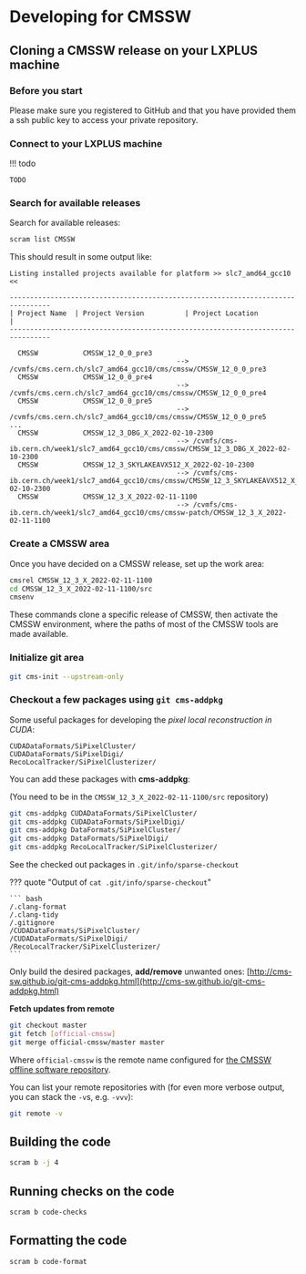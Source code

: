 # Developing for CMSSW

## Cloning a CMSSW release on your LXPLUS machine

### Before you start

Please make sure you registered to GitHub and that you have provided them 
a ssh public key to access your private repository.

### Connect to your LXPLUS machine

!!! todo

	TODO

### Search for available releases

Search for available releases:

```bash
scram list CMSSW
```

This should result in some output like:

```
Listing installed projects available for platform >> slc7_amd64_gcc10 <<

--------------------------------------------------------------------------------
| Project Name  | Project Version          | Project Location                  |
--------------------------------------------------------------------------------

  CMSSW           CMSSW_12_0_0_pre3          
                                         --> /cvmfs/cms.cern.ch/slc7_amd64_gcc10/cms/cmssw/CMSSW_12_0_0_pre3
  CMSSW           CMSSW_12_0_0_pre4          
                                         --> /cvmfs/cms.cern.ch/slc7_amd64_gcc10/cms/cmssw/CMSSW_12_0_0_pre4
  CMSSW           CMSSW_12_0_0_pre5          
                                         --> /cvmfs/cms.cern.ch/slc7_amd64_gcc10/cms/cmssw/CMSSW_12_0_0_pre5
...
  CMSSW           CMSSW_12_3_DBG_X_2022-02-10-2300  
                                         --> /cvmfs/cms-ib.cern.ch/week1/slc7_amd64_gcc10/cms/cmssw/CMSSW_12_3_DBG_X_2022-02-10-2300
  CMSSW           CMSSW_12_3_SKYLAKEAVX512_X_2022-02-10-2300  
                                         --> /cvmfs/cms-ib.cern.ch/week1/slc7_amd64_gcc10/cms/cmssw/CMSSW_12_3_SKYLAKEAVX512_X_2022-02-10-2300
  CMSSW           CMSSW_12_3_X_2022-02-11-1100  
                                         --> /cvmfs/cms-ib.cern.ch/week1/slc7_amd64_gcc10/cms/cmssw-patch/CMSSW_12_3_X_2022-02-11-1100
```

### Create a CMSSW area

Once you have decided on a CMSSW release, set up the work area:

``` bash
cmsrel CMSSW_12_3_X_2022-02-11-1100
cd CMSSW_12_3_X_2022-02-11-1100/src
cmsenv
```

These commands clone a specific release of CMSSW, then activate the CMSSW environment,
where the paths of most of the CMSSW tools are made available.

### Initialize git area

``` bash
git cms-init --upstream-only
```

### Checkout a few packages using `git cms-addpkg`

Some useful packages for developing the *pixel local reconstruction in CUDA*:

```
CUDADataFormats/SiPixelCluster/
CUDADataFormats/SiPixelDigi/
RecoLocalTracker/SiPixelClusterizer/
```

You can add these packages with **cms-addpkg**:

(You need to be in the `CMSSW_12_3_X_2022-02-11-1100/src` repository)

``` bash
git cms-addpkg CUDADataFormats/SiPixelCluster/
git cms-addpkg CUDADataFormats/SiPixelDigi/
git cms-addpkg DataFormats/SiPixelCluster/
git cms-addpkg DataFormats/SiPixelDigi/
git cms-addpkg RecoLocalTracker/SiPixelClusterizer/
```

See the checked out packages in `.git/info/sparse-checkout`

??? quote "Output of `cat .git/info/sparse-checkout`"

	``` bash
	/.clang-format
	/.clang-tidy
	/.gitignore
	/CUDADataFormats/SiPixelCluster/
	/CUDADataFormats/SiPixelDigi/
	/RecoLocalTracker/SiPixelClusterizer/
	```

Only build the desired packages, **add/remove** unwanted ones:
[http://cms-sw.github.io/git-cms-addpkg.html](http://cms-sw.github.io/git-cms-addpkg.html)

**Fetch updates from remote**
```sh
git checkout master
git fetch [official-cmssw]
git merge official-cmssw/master master
```

Where `official-cmssw` is the remote name configured for [the CMSSW offline software repository](https://github.com/cms-sw/cmssw).

You can list your remote repositories with (for even more verbose output,
you can stack the `-v`s, e.g. `-vvv`):

```sh
git remote -v
```

## Building the code

```bash
scram b -j 4
```

## Running checks on the code

```bash
scram b code-checks
```

## Formatting the code

```bash
scram b code-format
```
